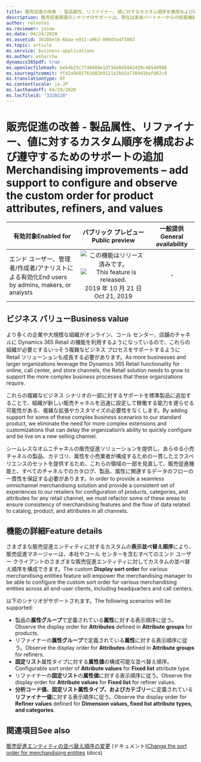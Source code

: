 ```yaml
---
title: 販売促進の改善 - 製品属性、リファイナー、値に対するカスタム順序を構成および遵守するためのサポートの追加
description: 販売促進関連のシナリオのサポートは、現在は実装パートナーからの拡張機能が必要な既存のシナリオとよく一致するように強化されます。
author: relnotes
ms.reviewer: josaw
ms.date: 04/24/2020
ms.assetid: 302bbe16-6baa-e911-a963-000d3a4f3883
ms.topic: article
ms.service: business-applications
ms.author: asharchw
dynamics365pdf: true
ms.openlocfilehash: beb4b23c7746688e1d73dd8d5842439c48540986
ms.sourcegitcommit: ffd2a9b81763d82b9121a2bb5a738441bafd62c8
ms.translationtype: HT
ms.contentlocale: ja-JP
ms.lasthandoff: 04/29/2020
ms.locfileid: "3320228"
---
```

# <a name="merchandising-improvements--add-support-to-configure-and-observe-the-custom-order-for-product-attributes-refiners-and-values"></a><span data-ttu-id="0c569-103">販売促進の改善 - 製品属性、リファイナー、値に対するカスタム順序を構成および遵守するためのサポートの追加</span><span class="sxs-lookup"><span data-stu-id="0c569-103">Merchandising improvements – add support to configure and observe the custom order for product attributes, refiners, and values</span></span>


| <span data-ttu-id="0c569-104">有効対象</span><span class="sxs-lookup"><span data-stu-id="0c569-104">Enabled for</span></span>    |  <span data-ttu-id="0c569-105">パブリック プレビュー</span><span class="sxs-lookup"><span data-stu-id="0c569-105">Public preview</span></span> | <span data-ttu-id="0c569-106">一般提供</span><span class="sxs-lookup"><span data-stu-id="0c569-106">General availability</span></span> | 
| ---------- | :----------: |:----------: |
|<span data-ttu-id="0c569-107">エンド ユーザー、管理者/作成者/アナリストによる有効化</span><span class="sxs-lookup"><span data-stu-id="0c569-107">End users by admins, makers, or analysts</span></span>|<span data-ttu-id="0c569-108">![この機能はリリース済みです。](/dynamics365-release-plan/media/green-checkmark.png "この機能はリリース済みです。")</span><span class="sxs-lookup"><span data-stu-id="0c569-108">![This feature is released.](/dynamics365-release-plan/media/green-checkmark.png "This feature is released.")</span></span> <span data-ttu-id="0c569-109">2019 年 10 月 21 日</span><span class="sxs-lookup"><span data-stu-id="0c569-109">Oct 21, 2019</span></span>| -|


## <a name="business-value"></a><span data-ttu-id="0c569-110">ビジネス バリュー</span><span class="sxs-lookup"><span data-stu-id="0c569-110">Business value</span></span>
<!-- bv start -->
<span data-ttu-id="0c569-111">より多くの企業や大規模な組織がオンライン、コール センター、店舗のチャネルに Dynamics 365 Retail の機能を利用するようになっているので、これらの組織が必要とするいっそう複雑なビジネス プロセスをサポートするように Retail ソリューションも成長する必要があります。</span><span class="sxs-lookup"><span data-stu-id="0c569-111">As more businesses and larger organizations leverage the Dynamics 365 Retail functionality for online, call center, and store channels, the Retail solution needs to grow to support the more complex business processes that these organizations require.</span></span> 

<span data-ttu-id="0c569-112">これらの複雑なビジネス シナリオの一部に対するサポートを標準製品に追加することで、組織が新しい販売チャネルを迅速に設定して稼働する能力を遅らせる可能性がある、複雑な拡張やカスタマイズの必要性をなくします。</span><span class="sxs-lookup"><span data-stu-id="0c569-112">By adding support for some of these complex business scenarios to our standard product, we eliminate the need for more complex extensions and customizations that can delay the organization’s ability to quickly configure and be live on a new selling channel.</span></span> 

<span data-ttu-id="0c569-113">シームレスなオムニチャネルの販売促進ソリューションを提供し、あらゆる小売チャネルの製品、カテゴリ、属性を小売業者が構成するための一貫したエクスペリエンスのセットを提供するため、これらの領域の一部を見直して、販売促進機能と、すべてのチャネルでのカタログ、製品、属性に関連するデータのフローの一貫性を保証する必要があります。</span><span class="sxs-lookup"><span data-stu-id="0c569-113">In order to provide a seamless omnichannel merchandising solution and provide a consistent set of experiences to our retailers for configuration of products, categories, and attributes for any retail channel, we must refactor some of these areas to ensure consistency of merchandising features and the flow of data related to catalog, product, and attributes in all channels.</span></span>
<!-- bv end -->



## <a name="feature-details"></a><span data-ttu-id="0c569-114">機能の詳細</span><span class="sxs-lookup"><span data-stu-id="0c569-114">Feature details</span></span>
<!--feature detail start -->
<span data-ttu-id="0c569-115">さまざまな販売促進エンティティに対するカスタムの**表示並べ替え順序**により、販売促進マネージャーは、本社やコール センターを含むすべてのエンド ユーザー クライアントのさまざまな販売促進エンティティに対してカスタムの並べ替え順序を構成できます。</span><span class="sxs-lookup"><span data-stu-id="0c569-115">The custom **Display sort order** for various merchandising entities feature will empower the merchandising manager to be able to configure the custom sort order for various merchandising entities across all end-user clients, including headquarters and call centers.</span></span> 

<span data-ttu-id="0c569-116">以下のシナリオがサポートされます。</span><span class="sxs-lookup"><span data-stu-id="0c569-116">The following scenarios will be supported:</span></span> 
                
- <span data-ttu-id="0c569-117">製品の**属性グループ**で定義されている**属性**に対する表示順序に従う。</span><span class="sxs-lookup"><span data-stu-id="0c569-117">Observe the display order for **Attributes** defined in **Attribute groups** for products.</span></span>     
- <span data-ttu-id="0c569-118">リファイナーの**属性グループ**で定義されている**属性**に対する表示順序に従う。</span><span class="sxs-lookup"><span data-stu-id="0c569-118">Observe the display order for **Attributes** defined in **Attribute groups** for refiners.</span></span>               
- <span data-ttu-id="0c569-119">**固定リスト**属性タイプに対する**属性値**の構成可能な並べ替え順序。</span><span class="sxs-lookup"><span data-stu-id="0c569-119">Configurable sort order of **Attribute values** for **Fixed list** attribute type.</span></span>   
- <span data-ttu-id="0c569-120">リファイナーの**固定リスト**の**属性値**に対する表示順序に従う。</span><span class="sxs-lookup"><span data-stu-id="0c569-120">Observe the display order for **Attribute values** for **Fixed list** for refiner values.</span></span>                        
- <span data-ttu-id="0c569-121">**分析コード値、固定リスト属性タイプ、およびカテゴリー**に定義されている**リファイナー値**に対する表示順序に従う。</span><span class="sxs-lookup"><span data-stu-id="0c569-121">Observe the display order for **Refiner values** defined for **Dimension values, fixed list attribute types, and categories**.</span></span>
<!--feature detail end -->










## <a name="see-also"></a><span data-ttu-id="0c569-122">関連項目</span><span class="sxs-lookup"><span data-stu-id="0c569-122">See also</span></span>

<!--docs start-->
<span data-ttu-id="0c569-123">[販売促進エンティティの並べ替え順序の変更](https://docs.microsoft.com/dynamics365/retail/custom-order-categories-nav-retail-prod-hierarchy) (ドキュメント)</span><span class="sxs-lookup"><span data-stu-id="0c569-123">[Change the sort order for merchandising entities](https://docs.microsoft.com/dynamics365/retail/custom-order-categories-nav-retail-prod-hierarchy) (docs)</span></span>
<!--docs end-->
